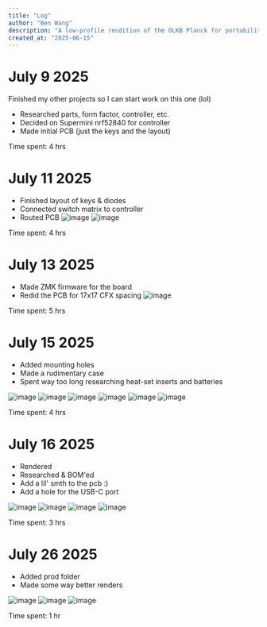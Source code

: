 ```yaml
---
title: "Log"
author: "Ben Wang"
description: "A low-profile rendition of the OLKB Planck for portability"
created_at: "2025-06-15"
---
```


# July 9 2025
Finished my other projects so I can start work on this one (lol)
- Researched parts, form factor, controller, etc.
- Decided on Supermini nrf52840 for controller
- Made initial PCB (just the keys and the layout)

Time spent: 4 hrs

# July 11 2025
- Finished layout of keys & diodes
- Connected switch matrix to controller
- Routed PCB
![image](img/schematicv1.png)
![image](img/pcbv1.png)

Time spent: 4 hrs

# July 13 2025
- Made ZMK firmware for the board
- Redid the PCB for 17x17 CFX spacing
![image](img/pcbv2.png)

Time spent: 5 hrs

# July 15 2025
- Added mounting holes
- Made a rudimentary case
- Spent way too long researching heat-set inserts and batteries

![image](img/schematicv1.1.png)
![image](img/pcbv2.1_1.png)
![image](img/pcbv2.1_2.png)
![image](img/pcbv2.1_3.png)
![image](img/casev1_1.png)
![image](img/casev1_2.png)

Time spent: 4 hrs

# July 16 2025
- Rendered
- Researched & BOM'ed
- Add a lil' smth to the pcb :)
- Add a hole for the USB-C port

![image](img/render.png)
![image](img/pcbv2.2_1.png)
![image](img/pcbv2.2_2.png)
![image](img/casev1.1.png)

Time spent: 3 hrs

# July 26 2025
- Added prod folder
- Made some way better renders

![image](img/render2_1.png)
![image](img/render2_2.png)
![image](img/render2_3.png)

Time spent: 1 hr
